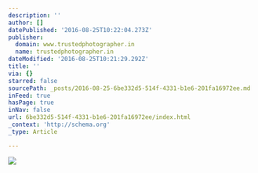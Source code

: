 ```yaml
---
description: ''
author: []
datePublished: '2016-08-25T10:22:04.273Z'
publisher:
  domain: www.trustedphotographer.in
  name: trustedphotographer.in
dateModified: '2016-08-25T10:21:29.292Z'
title: ''
via: {}
starred: false
sourcePath: _posts/2016-08-25-6be332d5-514f-4331-b1e6-201fa16972ee.md
inFeed: true
hasPage: true
inNav: false
url: 6be332d5-514f-4331-b1e6-201fa16972ee/index.html
_context: 'http://schema.org'
_type: Article

---
```

![](http://www.trustedphotographer.in/google/wp-content/uploads/2014/09/maacsearch.jpg)